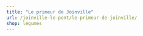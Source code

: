 ```yaml
---
title: "Le primeur de Joinville"
url: /joinville-le-pont/le-primeur-de-joinville/
shop: légumes
---
```

